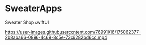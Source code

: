 # SweaterApps
Sweater Shop swiftUI

https://user-images.githubusercontent.com/76991016/175062377-2b8aba66-0896-4c69-8c5e-73c6282bd6cc.mp4

